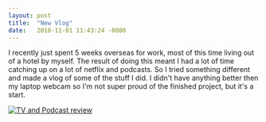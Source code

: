 ```yaml
---
layout: post
title:  "New Vlog"
date:   2018-11-01 11:43:24 -0800
---
```

I recently just spent 5 weeks overseas for work, most of this time living out of a hotel by myself. The result of
doing this meant I had a lot of time  catching up on a lot of netflix and podcasts. So I tried something different
and made a vlog of some of the stuff I did. I didn't have anything better then my laptop webcam so I'm not super proud of the finished project, but it's a start.

<p><a href="http://www.youtube.com/watch?v=Q_-opCNGWYU" title="TV and Podcast review"><img src="http://img.youtube.com/vi/Q_-opCNGWYU/0.jpg" alt="TV and Podcast review" /></a></p>
